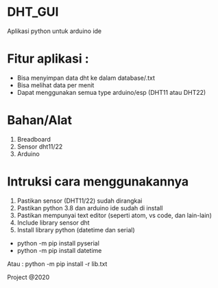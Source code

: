 # DHT_GUI

Aplikasi python untuk arduino ide

# Fitur aplikasi : 
- Bisa menyimpan data dht ke dalam database/.txt
- Bisa melihat data per menit
- Dapat menggunakan semua type arduino/esp (DHT11 atau DHT22)

# Bahan/Alat
1. Breadboard
2. Sensor dht11/22
3. Arduino 

# Intruksi cara menggunakannya
1. Pastikan sensor (DHT11/22) sudah dirangkai
2. Pastikan python 3.8 dan arduino ide sudah di install
3. Pastikan mempunyai text editor (seperti atom, vs code, dan lain-lain)
4. Include library sensor dht
5. Install library python (datetime dan serial)
* python -m pip install pyserial
* python -m pip install datetime

Atau : python -m pip install -r lib.txt
  
 Project @2020
